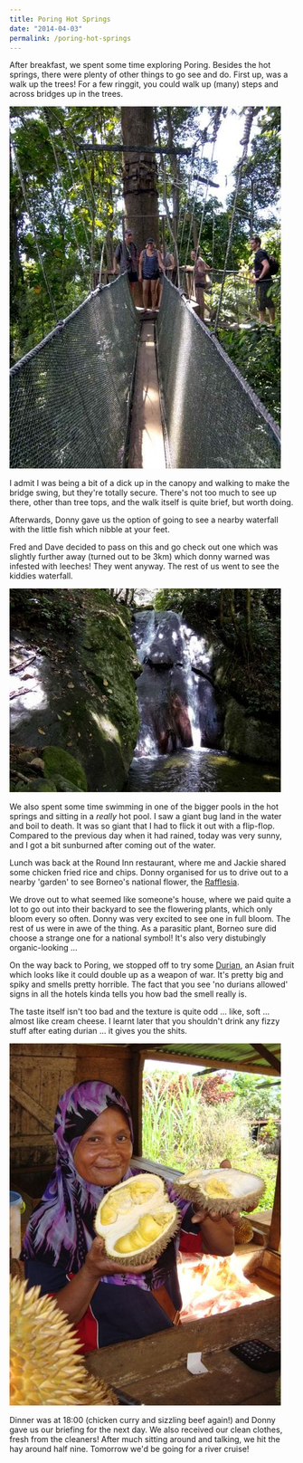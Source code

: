 ```yaml
---
title: Poring Hot Springs
date: "2014-04-03"
permalink: /poring-hot-springs
---
```

After breakfast, we spent some time exploring Poring. Besides the hot springs, there were plenty of other things to go see and do. First up, was a walk up the trees! For a few ringgit, you could walk up (many) steps and across bridges up in the trees.

![](/assets/optimised/canopy.jpg "Canopy Walk")

I admit I was being a bit of a dick up in the canopy and walking to make the bridge swing, but they're totally secure. There's not too much to see up there, other than tree tops, and the walk itself is quite brief, but worth doing.

Afterwards, Donny gave us the option of going to see a nearby waterfall with the little fish which nibble at your feet.

Fred and Dave decided to pass on this and go check out one which was slightly further away (turned out to be 3km) which donny warned was infested with leeches! They went anyway. The rest of us went to see the kiddies waterfall.

![](/assets/optimised/waterfall.jpg "Waterfall")

We also spent some time swimming in one of the bigger pools in the hot springs and sitting in a _really_ hot pool. I saw a giant bug land in the water and boil to death. It was so giant that I had to flick it out with a flip-flop. Compared to the previous day when it had rained, today was very sunny, and I got a bit sunburned after coming out of the water.

Lunch was back at the Round Inn restaurant, where me and Jackie shared some chicken fried rice and chips. Donny organised for us to drive out to a nearby 'garden' to see Borneo's national flower, the [Rafflesia](http://en.wikipedia.org/wiki/Rafflesia).

We drove out to what seemed like someone's house, where we paid quite a lot to go out into their backyard to see the flowering plants, which only bloom every so often. Donny was very excited to see one in full bloom. The rest of us were in awe of the thing. As a parasitic plant, Borneo sure did choose a strange one for a national symbol! It's also very distubingly organic-looking ...

On the way back to Poring, we stopped off to try some [Durian](http://en.wikipedia.org/wiki/Durian), an Asian fruit which looks like it could double up as a weapon of war. It's pretty big and spiky and smells pretty horrible. The fact that you see 'no durians allowed' signs in all the hotels kinda tells you how bad the smell really is.

The taste itself isn't too bad and the texture is quite odd ... like, soft ... almost like cream cheese. I learnt later that you shouldn't drink any fizzy stuff after eating durian ... it gives you the shits.

![Courtesy of Sue Harris](/assets/optimised/durian.jpg "Durian")

Dinner was at 18:00 (chicken curry and sizzling beef again!) and Donny gave us our briefing for the next day. We also received our clean clothes, fresh from the cleaners! After much sitting around and talking, we hit the hay around half nine. Tomorrow we'd be going for a river cruise!


